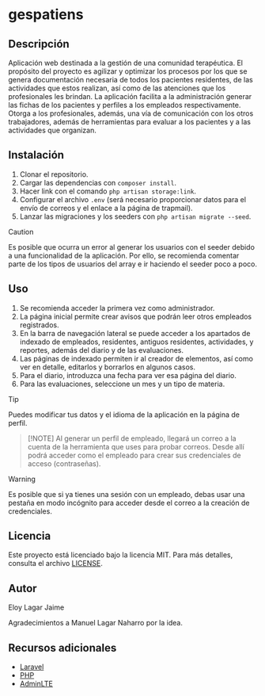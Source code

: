 # gespatiens

## Descripción

Aplicación web destinada a la gestión de una comunidad terapéutica. El propósito del proyecto es agilizar y optimizar los procesos por los que se genera documentación necesaria de todos los pacientes residentes, de las actividades que estos realizan, así como de las atenciones que los profesionales les brindan. La aplicación facilita a la administración generar las fichas de los pacientes y perfiles a los empleados respectivamente. Otorga a los profesionales, además, una vía de comunicación con los otros trabajadores, además de herramientas para evaluar a los pacientes y a las actividades que organizan.

## Instalación

1. Clonar el repositorio.
2. Cargar las dependencias con `composer install`.
3. Hacer link con el comando `php artisan storage:link`.
4. Configurar el archivo `.env` (será necesario proporcionar datos para el envío de correos y el enlace a la página de trapmail).
5. Lanzar las migraciones y los seeders con `php artisan migrate --seed`.

> [!CAUTION] 
> Es posible que ocurra un error al generar los usuarios con el seeder debido a una funcionalidad de la aplicación. Por ello, se  recomienda comentar parte de los tipos de usuarios del array e ir haciendo el seeder poco a poco.

## Uso

1. Se recomienda acceder la primera vez como administrador.
2. La página inicial permite crear avisos que podrán leer otros empleados registrados.
3. En la barra de navegación lateral se puede acceder a los apartados de indexado de empleados, residentes, antiguos residentes, actividades, y reportes, además del diario y de las evaluaciones.
4. Las páginas de indexado permiten ir al creador de elementos, así como ver en detalle, editarlos y borrarlos en algunos casos.
5. Para el diario, introduzca una fecha para ver esa página del diario.
6. Para las evaluaciones, seleccione un mes y un tipo de materia.

> [!TIP] 
Puedes modificar tus datos y el idioma de la aplicación en la página de perfil.

>  [!NOTE] 
> Al generar un perfil de empleado, llegará un correo a la cuenta de la herramienta que uses para probar correos. Desde allí podrá acceder como el empleado para crear sus credenciales de acceso (contraseñas).

> [!WARNING]
>  Es posible que si ya tienes una sesión con un empleado, debas usar una pestaña en modo incógnito para acceder desde el correo a la creación de credenciales.

## Licencia

Este proyecto está licenciado bajo la licencia MIT. Para más detalles, consulta el archivo [LICENSE](LICENSE).

## Autor

Eloy Lagar Jaime

Agradecimientos a Manuel Lagar Naharro por la idea.

## Recursos adicionales

- [Laravel](https://laravel.com)
- [PHP](https://www.php.net)
- [AdminLTE](https://adminlte.io)
